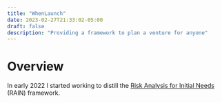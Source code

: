 ```yaml
---
title: "WhenLaunch"
date: 2023-02-27T21:33:02-05:00
draft: false
description: "Providing a framework to plan a venture for anyone"
---
```

# Overview
In early 2022 I started working to distill the [Risk Analysis for Initial Needs](http://pubs.mumabusinessreview.org/2017/MBR-2017-097-114-Gonzalez-SurvivalFactors.pdf) (RAIN) framework.


